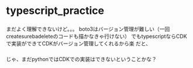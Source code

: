 # typescript_practice
###
まだよく理解できないけど。。。
boto3はバージョン管理が難しい（一回createsurebadeleteのコードも描かなきゃ行けない）
でもtypescriptならCDKで実装ができてCDKがバージョン管理してくれるから楽
だと、

###
じゃ、まだpythonではCDKでの実装はできないということかな？
